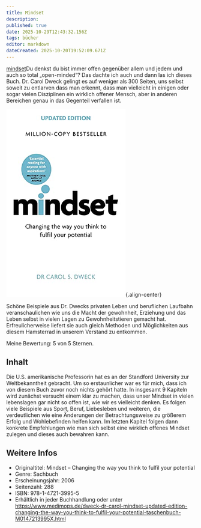 ```yaml
---
title: Mindset
description: 
published: true
date: 2025-10-29T12:43:32.156Z
tags: bücher
editor: markdown
dateCreated: 2025-10-20T19:52:09.671Z
---
```


[mindset](/Bücher/mindset)Du denkst du bist immer offen gegenüber allem und jedem und auch so total „open-minded“? 
Das dachte ich auch und dann las ich dieses Buch. Dr. Carol Dweck gelingt es auf weniger als 300 Seiten, uns selbst soweit zu entlarven dass man erkennt, dass man vielleicht in einigen oder sogar vielen Disziplinen 
ein wirklich offener Mensch, aber in anderen Bereichen genau in das Gegenteil verfallen ist.

![mindset.jpg](/assets/buecher/mindset/mindset.jpg){.align-center}

Schöne Beispiele aus Dr. Dwecks privaten Leben und beruflichen Laufbahn veranschaulichen wie uns die Macht der gewohnheit, 
Erziehung und das Leben selbst in vielen Lagen zu Gewohnheitstieren gemacht hat. 
Erfreulicherweise liefert sie auch gleich Methoden und Möglichkeiten aus diesem 
Hamsterrad in unserem Verstand zu entkommen.

Meine Bewertung: 5 von 5 Sternen.

## Inhalt

Die U.S. amerikanische Professorin hat es an der Standford University zur Weltbekanntheit gebracht. 
Um so erstaunlicher war es für mich, dass ich von diesem Buch zuvor noch nichts gehört hatte. 
In insgesamt 9 Kapiteln wird zunächst versucht einem klar zu machen, dass unser Mindset in vielen lebenslagen gar nicht so offen ist, wie wir es vielleicht denken. Es folgen viele Beispiele aus Sport, 
Beruf, Liebesleben und weiteren, die verdeutlichen wie eine Änderungen der Betrachtungsweise zu größerem Erfolg und Wohlebefinden helfen kann. Im letzten Kapitel folgen dann konkrete Empfehlungen wie man sich selbst 
eine wirklich offenes Mindset zulegen und dieses auch bewahren kann.

## Weitere Infos

- Originaltitel: Mindset – Changing the way you think to fulfil your potential
- Genre: Sachbuch
- Erscheinungsjahr: 2006
- Seitenzahl: 288
- ISBN: 978-1-4721-3995-5
- Erhältlich in jeder Buchhandlung oder unter https://www.medimops.de/dweck-dr-carol-mindset-updated-edition-changing-the-way-you-think-to-fulfil-your-potential-taschenbuch-M0147213995X.html